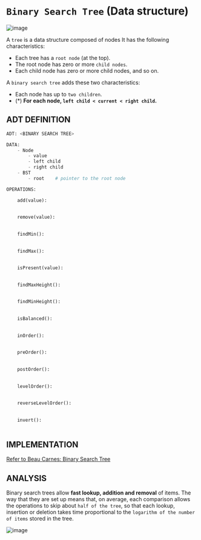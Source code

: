 # `Binary Search Tree` (Data structure)

![image](https://user-images.githubusercontent.com/14041622/48757608-4afd3780-ecd8-11e8-9638-8d249c31c8c1.png)


A `tree` is a data structure composed of nodes It has the following characteristics:
- Each tree has a `root node` (at the top).
- The root node has zero or more `child nodes`.
- Each child node has zero or more child nodes, and so on.

A `binary search tree` adds these two characteristics:
- Each node has up to `two children`.
- (*) **For each node, `left child < current < right child`.**

## ADT DEFINITION

```py
ADT: <BINARY SEARCH TREE>

DATA:
    - Node
        - value
        - left child
        - right child
    - BST
        - root    # pointer to the root node

OPERATIONS:

    add(value):
        
            
    remove(value):
        
            
    findMin():
        
            
    findMax():
        
            
    isPresent(value):
        
            
    findMaxHeight():
        
            
    findMinHeight():
        
            
    isBalanced():
        
            
    inOrder():
        
            
    preOrder():
        
            
    postOrder():
        
            
    levelOrder():
        
            
    reverseLevelOrder():
        
            
    invert():
        
```

## IMPLEMENTATION

[Refer to Beau Carnes: Binary Search Tree](https://codepen.io/beaucarnes/pen/ryKvEQ?editors=0011)

## ANALYSIS

Binary search trees allow **fast lookup, addition and removal** of items. 
The way that they are set up means that, on average, each comparison allows the operations to skip about `half of the tree`, 
so that each lookup, insertion or deletion takes time proportional to the `logarithm of the number of items` stored in the tree.

![image](https://user-images.githubusercontent.com/14041622/48757904-35d4d880-ecd9-11e8-8ef0-bdd2760f41e2.png)
